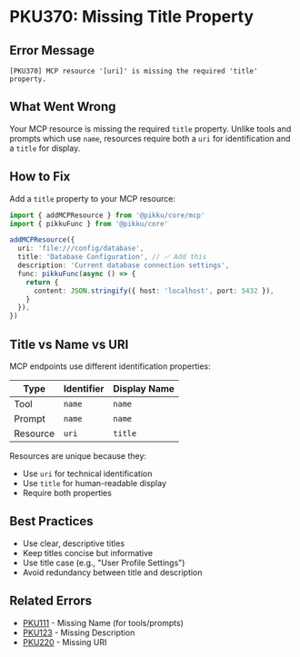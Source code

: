 # PKU370: Missing Title Property

## Error Message

```
[PKU370] MCP resource '[uri]' is missing the required 'title' property.
```

## What Went Wrong

Your MCP resource is missing the required `title` property. Unlike tools and prompts which use `name`, resources require both a `uri` for identification and a `title` for display.

## How to Fix

Add a `title` property to your MCP resource:

```typescript
import { addMCPResource } from '@pikku/core/mcp'
import { pikkuFunc } from '@pikku/core'

addMCPResource({
  uri: 'file:///config/database',
  title: 'Database Configuration', // ✅ Add this
  description: 'Current database connection settings',
  func: pikkuFunc(async () => {
    return {
      content: JSON.stringify({ host: 'localhost', port: 5432 }),
    }
  }),
})
```

## Title vs Name vs URI

MCP endpoints use different identification properties:

| Type     | Identifier | Display Name |
| -------- | ---------- | ------------ |
| Tool     | `name`     | `name`       |
| Prompt   | `name`     | `name`       |
| Resource | `uri`      | `title`      |

Resources are unique because they:

- Use `uri` for technical identification
- Use `title` for human-readable display
- Require both properties

## Best Practices

- Use clear, descriptive titles
- Keep titles concise but informative
- Use title case (e.g., "User Profile Settings")
- Avoid redundancy between title and description

## Related Errors

- [PKU111](./pku111.md) - Missing Name (for tools/prompts)
- [PKU123](./pku123.md) - Missing Description
- [PKU220](./pku220.md) - Missing URI
